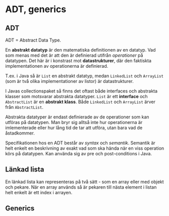 # ADT, generics

## ADT

ADT = Abstract Data Type.

En **abstrakt datatyp** är den matematiska definitionen av en datatyp. Vad som menas med det är att den är definierad utifrån *operationer* på datatypen. Det här är i konstrast mot **datastrukturer**, där den faktiskta implementationen av operationerna är definierad.

T.ex. i Java så är `List` en abstrakt datatyp, medan `LinkedList` och `ArrayList` (som är två olika implementationer av listor) är datastrukturer.

I Javas collectionspaket så finns det oftast både interfaces och abstrakta klasser som motsvarar abstrakta datatyper. `List` är ett **interface** och `AbstractList` är en **abstrakt klass**. Både `LinkedList` och `ArrayList` ärver från `AbstractList`.

Abstrakta datatyper är endast definierade av de operationer som kan utföras på datatypen. Man bryr sig alltså inte hur operationerna är imlementerade eller hur lång tid de tar att utföra, utan bara vad de åstadkommer.

Specifikationen hos en ADT består av *syntax* och *semantik*. Semantik är helt enkelt en beskrivning av exakt vad som ska hända när en viss operation körs på datatypen. Kan använda sig av pre och post-conditions i Java.

## Länkad lista

En länkad lista kan representeras på två sätt - som en array eller med objekt och pekare. När en array används så är pekaren till nästa element i listan helt enkelt är ett index i arrayen. 

## Generics

